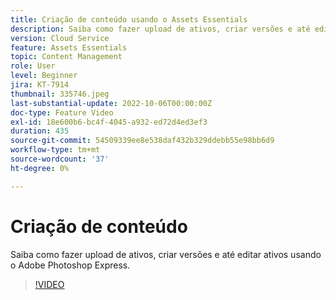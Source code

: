```yaml
---
title: Criação de conteúdo usando o Assets Essentials
description: Saiba como fazer upload de ativos, criar versões e até editar ativos usando o Adobe Photoshop Express.
version: Cloud Service
feature: Assets Essentials
topic: Content Management
role: User
level: Beginner
jira: KT-7914
thumbnail: 335746.jpeg
last-substantial-update: 2022-10-06T00:00:00Z
doc-type: Feature Video
exl-id: 18e600b6-bc4f-4045-a932-ed72d4ed3ef3
duration: 435
source-git-commit: 54509339ee8e538daf432b329ddebb55e98bb6d9
workflow-type: tm+mt
source-wordcount: '37'
ht-degree: 0%

---
```


# Criação de conteúdo

Saiba como fazer upload de ativos, criar versões e até editar ativos usando o Adobe Photoshop Express.

>[!VIDEO](https://video.tv.adobe.com/v/335746?quality=12&learn=on)
